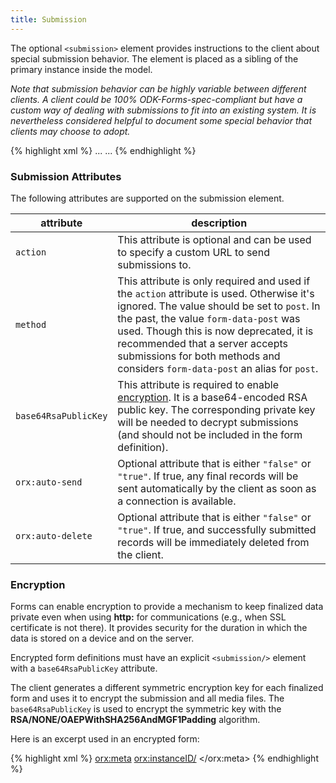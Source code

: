 ```yaml
---
title: Submission 
---
```


The optional `<submission>` element provides instructions to the client about special submission behavior. The element is placed as a sibling of the primary instance inside the model. 

_Note that submission behavior can be highly variable between different clients. A client could be 100% ODK-Forms-spec-compliant but have a custom way of dealing with submissions to fit into an existing system. It is nevertheless considered helpful to document some special behavior that clients may choose to adopt._

{% highlight xml %}
<model>
    <instance>
        <data id="mysurvey" orx:version="2014083101">
          ...
        </data>
    </instance>
    <submission orx:auto-send="true" />
    <bind nodeset="/data/firstname" type="xsd:string" required="true()" />
    ...
</model>
{% endhighlight %}

### Submission Attributes

The following attributes are supported on the submission element. 

| attribute               | description
|-------------------------|----------------
| `action`                | This attribute is optional and can be used to specify a custom URL to send submissions to.
| `method`                | This attribute is only required and used if the `action` attribute is used. Otherwise it's ignored. The value should be set to `post`. In the past, the value `form-data-post` was used. Though this is now deprecated, it is recommended that a server accepts submissions for both methods and considers `form-data-post` an alias for `post`.
| `base64RsaPublicKey`    | This attribute is required to enable [encryption](#encryption). It is a base64-encoded RSA public key. The corresponding private key will be needed to decrypt submissions (and should not be included in the form definition).
| `orx:auto-send`         | Optional attribute that is either `"false"` or `"true"`. If true, any final records will be sent automatically by the client as soon as a connection is available.
| `orx:auto-delete`       | Optional attribute that is either `"false"` or `"true"`. If true, and successfully submitted records will be immediately deleted from the client.

### Encryption

Forms can enable encryption to provide a mechanism to keep finalized data private even when using **http:** for communications (e.g., when SSL certificate is not there). It provides security for the duration in which the data is stored on a device and on the server.

Encrypted form definitions must have an explicit `<submission/>` element with a `base64RsaPublicKey` attribute.

The client generates a different symmetric encryption key for each finalized form and uses it to encrypt the submission and all media files. The `base64RsaPublicKey` is used to encrypt the symmetric key with the **RSA/NONE/OAEPWithSHA256AndMGF1Padding** algorithm.

Here is an excerpt used in an encrypted form:

{% highlight xml %}
<instance>
      <sample id="sample-v1.0">
        <orx:meta>
           <orx:instanceID/>
        </orx:meta>
        <name/>
      </sample>
</instance>
<submission base64RsaPublicKey="MIIBIjANB...JCwIDAQAB"/>
{% endhighlight %}


				


